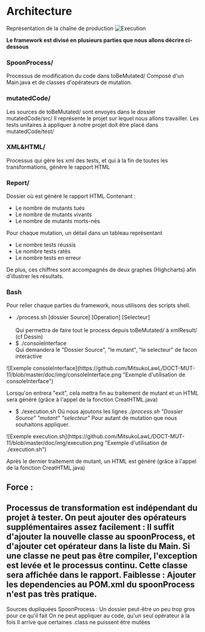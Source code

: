 <!-- Une analyse critique de votre travail, quelle est l'architecture (dev et opérationnel) mise en oeuvre dans votre framework, quelles sont ses forces et ses faiblesses, ...  -->


Architecture
========

Représentation de la chaîne de production
![Execution](https://github.com/MitsukoLawL/DOCT-MUT-11/blob/master/doc/img/mutationTesting.png "Dessin représentant une execution")

<b>Le framework est divisé en plusieurs parties que nous allons décrire ci-dessous</b>
### SpoonProcess/ ##
Processus de modification du code dans toBeMutated/
Composé d'un Main.java et de classes d'opérateurs de mutation.

### mutatedCode/ ##
Les sources de toBeMutated/ sont envoyés dans le dossier mutatedCode/src/
Il représente le projet sur lequel nous allons travailler.
Les tests unitaires à appliquer à notre projet doit être placé dans mutatedCode/test/

### XML&HTML/ ##
Processus qui gère les xml des tests, et qui à la fin de toutes les transformations, génère le rapport HTML


### Report/ ##
Dossier où est généré le rapport HTML
Contenant :
<ul>
<li>Le nombre de mutants tués</li>
<li>Le nombre de mutants vivants</li>
<li>Le nombre de mutants morts-nés</li>
</ul>
Pour chaque mutation, un détail dans un tableau représentant
<ul>
<li>Le nombre tests réussis</li>
<li>Le nombre tests ratés</li>
<li>Le nombre tests en erreur</li>
</ul>
De plus, ces chiffres sont accompagnés de deux graphes (Highcharts) afin d'illustrer les résultats.


### Bash ##
Pour relier chaque parties du framework, nous utilisons des scripts shell.
<ul>
<li>./process.sh [dossier Source] [Operation] [Selecteur]</li>
<br/>Qui permettra de faire tout le process depuis toBeMutated/ à xmlResult/ (cf Dessin)
</li>
<li> $ ./consoleInterface <br/>
    Qui demandera le "Dossier Source", "le mutant", "le selecteur" de facon interactive</li>
</ul>
![Exemple consoleInterface](https://github.com/MitsukoLawL/DOCT-MUT-11/blob/master/doc/img/consoleInterface.png "Exemple d'utilisation de consoleInterface")
    <p>Lorsqu'on entrera "exit", cela mettra fin au traitement de mutant et un HTML sera généré (grâce à l'appel de la fonction CreatHTML.java)</p>
<ul><li> $ ./execution.sh
    Où nous ajoutons les lignes <i>./process.sh "Dossier Source" "mutant" "selecteur"</i>
    Pour autant de mutation que nous souhaitons appliquer.</li>
</ul>
![Exemple execution.sh](https://github.com/MitsukoLawL/DOCT-MUT-11/blob/master/doc/img/execution.png "Exemple d'utilisation de ./execution.sh")
    <p>Après le dernier traitement de mutant, un HTML est généré (grâce à l'appel de la fonction CreatHTML.java)</p>
    
Force :
--------
Processus de transformation est indépendant du projet à tester.
On peut ajouter des opérateurs supplémentaires assez facilement : Il suffit d'ajouter la nouvelle classe au spoonProcess, et d'ajouter cet opérateur dans la liste du Main.
Si une classe ne peut pas être compiler, l'exception est levée et le processus continu. Cette classe sera affichée dans le rapport.
Faiblesse :
Ajouter les dependencies au POM.xml du spoonProcess n'est pas très pratique.
--------
Sources dupliquées
SpoonProcess : Un dossier peut-être un peu trop gros pour ce qu'il fait
On ne peut appliquer au code, qu'un seul opérateur à la fois
Il arrive que certaines .class ne puissent être mutées
